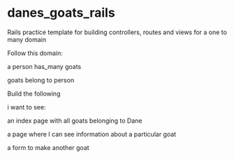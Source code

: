 # danes_goats_rails
Rails practice template for building controllers, routes and views for a one to many domain

Follow this domain: 

a person has_many goats 

goats belong to person


Build the following 

i want to see:

an index page with all goats belonging to Dane 

a page where I can see information about a particular goat 

a form to make another goat


